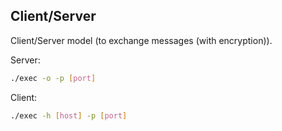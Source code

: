 ## Client/Server
Client/Server model (to exchange messages (with encryption)).

Server:
```bash
./exec -o -p [port]
```
Client:
```bash
./exec -h [host] -p [port]
```
